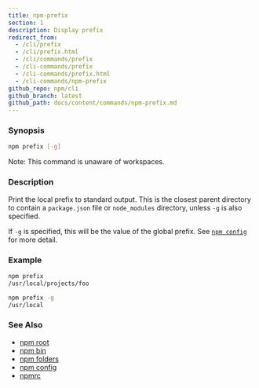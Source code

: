 ```yaml
---
title: npm-prefix
section: 1
description: Display prefix
redirect_from:
  - /cli/prefix
  - /cli/prefix.html
  - /cli/commands/prefix
  - /cli-commands/prefix
  - /cli-commands/prefix.html
  - /cli-commands/npm-prefix
github_repo: npm/cli
github_branch: latest
github_path: docs/content/commands/npm-prefix.md
---
```


### Synopsis

```bash
npm prefix [-g]
```

Note: This command is unaware of workspaces.

### Description

Print the local prefix to standard output. This is the closest parent directory
to contain a `package.json` file or `node_modules` directory, unless `-g` is
also specified.

If `-g` is specified, this will be the value of the global prefix. See
[`npm config`](/cli/v7/commands/npm-config) for more detail.

### Example

```bash
npm prefix
/usr/local/projects/foo
```

```bash
npm prefix -g
/usr/local
```

### See Also

* [npm root](/cli/v7/commands/npm-root)
* [npm bin](/cli/v7/commands/npm-bin)
* [npm folders](/cli/v7/configuring-npm/folders)
* [npm config](/cli/v7/commands/npm-config)
* [npmrc](/cli/v7/configuring-npm/npmrc)
